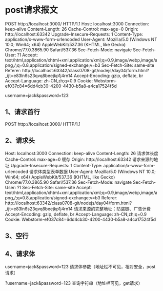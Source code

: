 # post请求报文
  POST http://localhost:3000/ HTTP/1.1
  Host: localhost:3000
  Connection: keep-alive
  Content-Length: 26
  Cache-Control: max-age=0
  Origin: http://localhost:63342
  Upgrade-Insecure-Requests: 1
  Content-Type: application/x-www-form-urlencoded
  User-Agent: Mozilla/5.0 (Windows NT 10.0; Win64; x64) AppleWebKit/537.36 (KHTML, like Gecko) Chrome/77.0.3865.90 Safari/537.36
  Sec-Fetch-Mode: navigate
  Sec-Fetch-User: ?1
  Accept: text/html,application/xhtml+xml,application/xml;q=0.9,image/webp,image/apng,*/*;q=0.8,application/signed-exchange;v=b3
  Sec-Fetch-Site: same-site
  Referer: http://localhost:63342/class0708-git/nodejs/day04/form.html?_ijt=e83ln6s23qvq8beejkp1j4rn14
  Accept-Encoding: gzip, deflate, br
  Accept-Language: zh-CN,zh;q=0.9
  Cookie: Webstorm-ef037c84=6dd4cb30-4200-4430-b5a8-a4ca17524f5d
  
  username=jack&password=123
## 1、请求首行
  POST http://localhost:3000/ HTTP/1.1
## 2、请求头
  Host: localhost:3000
  Connection: keep-alive
  Content-Length: 26
    请求体长度
  Cache-Control: max-age=0
    缓存
  Origin: http://localhost:63342
    请求来源的地址
  Upgrade-Insecure-Requests: 1
  Content-Type: application/x-www-form-urlencoded 
    请求体类型表单数据
  User-Agent: Mozilla/5.0 (Windows NT 10.0; Win64; x64) AppleWebKit/537.36 (KHTML, like Gecko) Chrome/77.0.3865.90 Safari/537.36
  Sec-Fetch-Mode: navigate
  Sec-Fetch-User: ?1
  Sec-Fetch-Site: same-site
  Accept: text/html,application/xhtml+xml,application/xml;q=0.9,image/webp,image/apng,*/*;q=0.8,application/signed-exchange;v=b3
  Referer: http://localhost:63342/class0708-git/nodejs/day04/form.html?_ijt=e83ln6s23qvq8beejkp1j4rn14
    请求来源的完整地址：防盗链、广告计费
  Accept-Encoding: gzip, deflate, br
  Accept-Language: zh-CN,zh;q=0.9
  Cookie: Webstorm-ef037c84=6dd4cb30-4200-4430-b5a8-a4ca17524f5d
## 3、空行
## 4、请求体
  username=jack&password=123
  请求体参数（地址栏不可见，相对安全，post请求）
  
  ?username=jack&password=123
  查询字符串（地址栏可见，get请求）